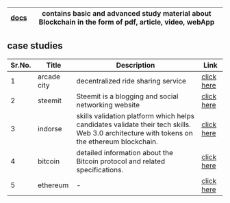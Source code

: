 [docs](https://github.com/drss-blockchain/blockchain/tree/master/docs) | contains basic and advanced study material about Blockchain in the form of pdf, article, video, webApp
---- | -----------------------------------------------------------------------------------------------------------

## case studies

Sr.No. | Title | Description | Link
------ | ----- | ----------- | -----
1 | arcade city | decentralized ride sharing service | [click here](https://github.com/drss-blockchain/blockchain/tree/master/case-study/arcade%20city)
2 | steemit | Steemit is a blogging and social networking website | [click here](https://github.com/drss-blockchain/blockchain/tree/master/case-study/steemit)
3 | indorse | skills validation platform which helps candidates validate their tech skills. Web 3.0 architecture with tokens on the ethereum blockchain. | [click here](https://github.com/drss-blockchain/blockchain/tree/master/case-study/indorse)
4 | bitcoin | detailed information about the Bitcoin protocol and related specifications. | [click here](https://github.com/drss-blockchain/blockchain/tree/master/case-study/bitcoin)
5 | ethereum | - | [click here](https://github.com/official-akshayjadhav/ethereumbook)
